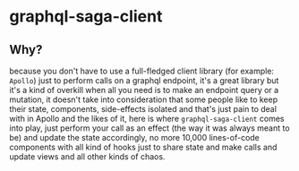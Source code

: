 # graphql-saga-client

## Why?

because you don't have to use a full-fledged client library (for example: `Apollo`) just to perform calls on a graphql endpoint, it's a great library but it's a kind of overkill when all you need is to make an endpoint query or a mutation, it doesn't take into consideration that some people like to keep their state, components, side-effects isolated and that's just pain to deal with in Apollo and the likes of it, here is where `graphql-saga-client` comes into play, just perform your call as an effect (the way it was always meant to be) and update the state accordingly, no more 10,000 lines-of-code components with all kind of hooks just to share state and make calls and update views and all other kinds of chaos.
